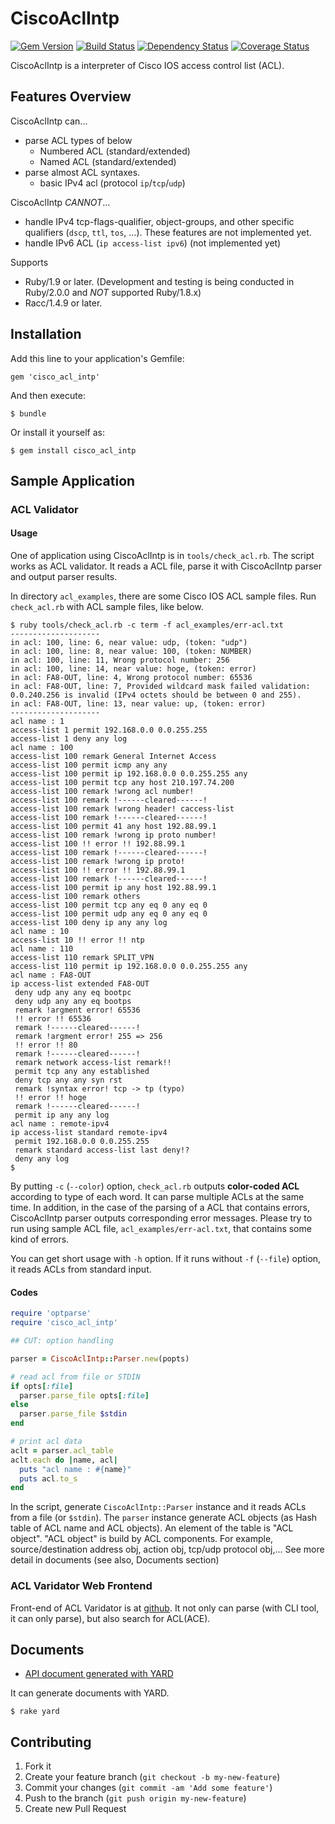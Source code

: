 # CiscoAclIntp
[![Gem Version](https://badge.fury.io/rb/cisco_acl_intp.png)](http://badge.fury.io/rb/cisco_acl_intp)
[![Build Status](https://travis-ci.org/stereocat/cisco_acl_intp.png?branch=master)](https://travis-ci.org/stereocat/cisco_acl_intp)
[![Dependency Status](https://gemnasium.com/stereocat/cisco_acl_intp.png)](https://gemnasium.com/stereocat/cisco_acl_intp)
[![Coverage Status](https://coveralls.io/repos/stereocat/cisco_acl_intp/badge.png)](https://coveralls.io/r/stereocat/cisco_acl_intp)

CiscoAclIntp is a interpreter of Cisco IOS access control list (ACL).

## Features Overview

CiscoAclIntp can...

* parse ACL types of below
  * Numbered ACL (standard/extended)
  * Named ACL (standard/extended)
* parse almost ACL syntaxes.
  * basic IPv4 acl (protocol `ip`/`tcp`/`udp`)

CiscoAclIntp *CANNOT*...

* handle IPv4 tcp-flags-qualifier, object-groups, and other specific
  qualifiers (`dscp`, `ttl`, `tos`, ...).  These features are not
  implemented yet.
* handle IPv6 ACL (`ip access-list ipv6`) (not implemented yet)

Supports

* Ruby/1.9 or later. (Development and testing is being conducted in
  Ruby/2.0.0 and *NOT* supported Ruby/1.8.x)
* Racc/1.4.9 or later.

## Installation

Add this line to your application's Gemfile:

    gem 'cisco_acl_intp'

And then execute:

    $ bundle

Or install it yourself as:

    $ gem install cisco_acl_intp

## Sample Application

### ACL Validator

#### Usage

One of application using CiscoAclIntp is in `tools/check_acl.rb`.
The script works as ACL validator.  It reads a ACL file, parse it with
CiscoAclIntp parser and output parser results.

In directory `acl_examples`, there are some Cisco IOS ACL sample
files. Run `check_acl.rb` with ACL sample files, like below.

```
$ ruby tools/check_acl.rb -c term -f acl_examples/err-acl.txt
--------------------
in acl: 100, line: 6, near value: udp, (token: "udp")
in acl: 100, line: 8, near value: 100, (token: NUMBER)
in acl: 100, line: 11, Wrong protocol number: 256
in acl: 100, line: 14, near value: hoge, (token: error)
in acl: FA8-OUT, line: 4, Wrong protocol number: 65536
in acl: FA8-OUT, line: 7, Provided wildcard mask failed validation: 0.0.240.256 is invalid (IPv4 octets should be between 0 and 255).
in acl: FA8-OUT, line: 13, near value: up, (token: error)
--------------------
acl name : 1
access-list 1 permit 192.168.0.0 0.0.255.255
access-list 1 deny any log
acl name : 100
access-list 100 remark General Internet Access
access-list 100 permit icmp any any
access-list 100 permit ip 192.168.0.0 0.0.255.255 any
access-list 100 permit tcp any host 210.197.74.200
access-list 100 remark !wrong acl number!
access-list 100 remark !------cleared------!
access-list 100 remark !wrong header! caccess-list
access-list 100 remark !------cleared------!
access-list 100 permit 41 any host 192.88.99.1
access-list 100 remark !wrong ip proto number!
access-list 100 !! error !! 192.88.99.1
access-list 100 remark !------cleared------!
access-list 100 remark !wrong ip proto!
access-list 100 !! error !! 192.88.99.1
access-list 100 remark !------cleared------!
access-list 100 permit ip any host 192.88.99.1
access-list 100 remark others
access-list 100 permit tcp any eq 0 any eq 0
access-list 100 permit udp any eq 0 any eq 0
access-list 100 deny ip any any log
acl name : 10
access-list 10 !! error !! ntp
acl name : 110
access-list 110 remark SPLIT_VPN
access-list 110 permit ip 192.168.0.0 0.0.255.255 any
acl name : FA8-OUT
ip access-list extended FA8-OUT
 deny udp any any eq bootpc
 deny udp any any eq bootps
 remark !argment error! 65536
 !! error !! 65536
 remark !------cleared------!
 remark !argment error! 255 => 256
 !! error !! 80
 remark !------cleared------!
 remark network access-list remark!!
 permit tcp any any established
 deny tcp any any syn rst
 remark !syntax error! tcp -> tp (typo)
 !! error !! hoge
 remark !------cleared------!
 permit ip any any log
acl name : remote-ipv4
ip access-list standard remote-ipv4
 permit 192.168.0.0 0.0.255.255
 remark standard access-list last deny!?
 deny any log
$
```

By putting `-c` (`--color`) option, `check_acl.rb` outputs
**color-coded ACL** according to type of each word. It can parse
multiple ACLs at the same time. In addition, in the case of the
parsing of a ACL that contains errors, CiscoAclIntp parser outputs
corresponding error messages. Please try to run using sample ACL file,
`acl_examples/err-acl.txt`, that contains some kind of errors.

You can get short usage with `-h` option. If it runs without `-f`
(`--file`) option, it reads ACLs from standard input.

#### Codes

```ruby
require 'optparse'
require 'cisco_acl_intp'

## CUT: option handling

parser = CiscoAclIntp::Parser.new(popts)

# read acl from file or STDIN
if opts[:file]
  parser.parse_file opts[:file]
else
  parser.parse_file $stdin
end

# print acl data
aclt = parser.acl_table
aclt.each do |name, acl|
  puts "acl name : #{name}"
  puts acl.to_s
end
```

In the script, generate `CiscoAclIntp::Parser` instance and it reads
ACLs from a file (or `$stdin`). The `parser` instance generate ACL
objects (as Hash table of ACL name and ACL objects). An element of the
table is "ACL object". "ACL object" is build by ACL components. For
example, source/destination address obj, action obj, tcp/udp protocol
obj,... See more detail in documents (see also, Documents section)

### ACL Varidator Web Frontend

Front-end of ACL Varidator is at
[github](https://github.com/stereocat/cisco_acl_web). It not only can
parse (with CLI tool, it can only parse), but also search for ACL(ACE).

## Documents

* [API document generated with YARD](http://rubydoc.info/gems/cisco_acl_intp/)

It can generate documents with YARD.

    $ rake yard

## Contributing

1. Fork it
2. Create your feature branch (`git checkout -b my-new-feature`)
3. Commit your changes (`git commit -am 'Add some feature'`)
4. Push to the branch (`git push origin my-new-feature`)
5. Create new Pull Request
